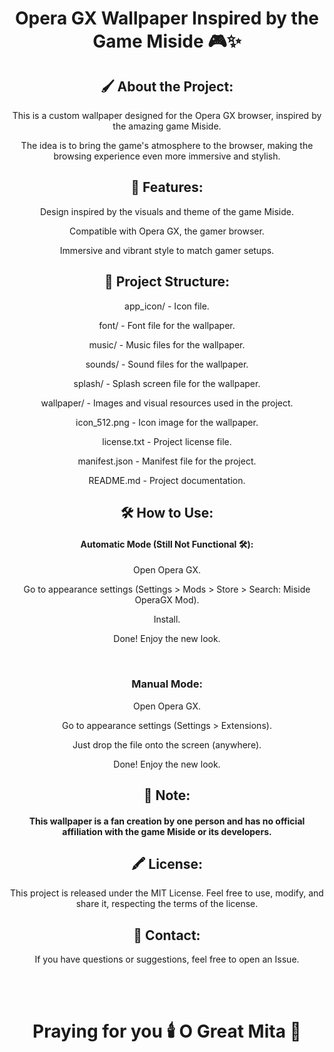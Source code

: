 <h1 align="center">Opera GX Wallpaper Inspired by the Game Miside 🎮✨</h1>

<h2 align="center">🖌️ About the Project:</h2>

<p align="center">This is a custom wallpaper designed for the Opera GX browser, inspired by the amazing game Miside.</p>
<p align="center">The idea is to bring the game's atmosphere to the browser, making the browsing experience even more immersive and stylish.</p>

<h2 align="center">🌟 Features:</h2>

<p align="center">Design inspired by the visuals and theme of the game Miside.</p>
<p align="center">Compatible with Opera GX, the gamer browser.</p>
<p align="center">Immersive and vibrant style to match gamer setups.</p>

<h2 align="center">📂 Project Structure:</h2>

<p align="center">app_icon/ - Icon file.</p>
<p align="center">font/ - Font file for the wallpaper.</p>
<p align="center">music/ - Music files for the wallpaper.</p>
<p align="center">sounds/ - Sound files for the wallpaper.</p>
<p align="center">splash/ - Splash screen file for the wallpaper.</p>
<p align="center">wallpaper/ - Images and visual resources used in the project.</p>
<p align="center">icon_512.png - Icon image for the wallpaper.</p>
<p align="center">license.txt - Project license file.</p>
<p align="center">manifest.json - Manifest file for the project.</p>
<p align="center">README.md - Project documentation.</p>
    
<h2 align="center">🛠️ How to Use:</h2>

<h4 align="center">Automatic Mode (Still Not Functional 🛠️):</h4>

<p align="center">Open Opera GX.</p>
<p align="center">Go to appearance settings (Settings > Mods > Store > Search: Miside OperaGX Mod).</p>
<p align="center">Install.</p>
<p align="center">Done! Enjoy the new look.</p>
<br>
<h3 align="center"> Manual Mode:</h3>
<p align="center">Open Opera GX.</p>
<p align="center">Go to appearance settings (Settings > Extensions).</p>
<p align="center">Just drop the file onto the screen (anywhere).</p>
<p align="center">Done! Enjoy the new look.</p>

<h2 align="center">📌 Note:</h2>

<h4 align="center">This wallpaper is a fan creation by one person and has no official affiliation with the game Miside or its developers.</h4>

<h2 align="center">🖍️ License:</h2>

<p align="center">This project is released under the MIT License. Feel free to use, modify, and share it, respecting the terms of the license.</p>

<h2 align="center">💬 Contact:</h2>

<p align="center">If you have questions or suggestions, feel free to open an Issue.</p>
<br></br>

<h1 align="center">Praying for you 🕯️ O Great Mita 💝</h1>
